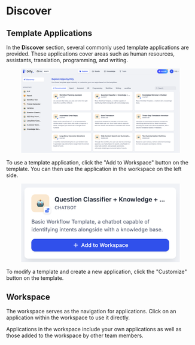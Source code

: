 # Discover

## Template Applications

In the **Discover** section, several commonly used template applications are provided. These applications cover areas such as human resources, assistants, translation, programming, and writing.

<figure><img src="../../../../img/explore-apps-by-dify.png" alt=""><figcaption></figcaption></figure>

To use a template application, click the "Add to Workspace" button on the template. You can then use the application in the workspace on the left side.

<figure><img src="../../../../img/create-app.png" alt=""><figcaption></figcaption></figure>

To modify a template and create a new application, click the "Customize" button on the template.

## Workspace

The workspace serves as the navigation for applications. Click on an application within the workspace to use it directly.

Applications in the workspace include your own applications as well as those added to the workspace by other team members.
